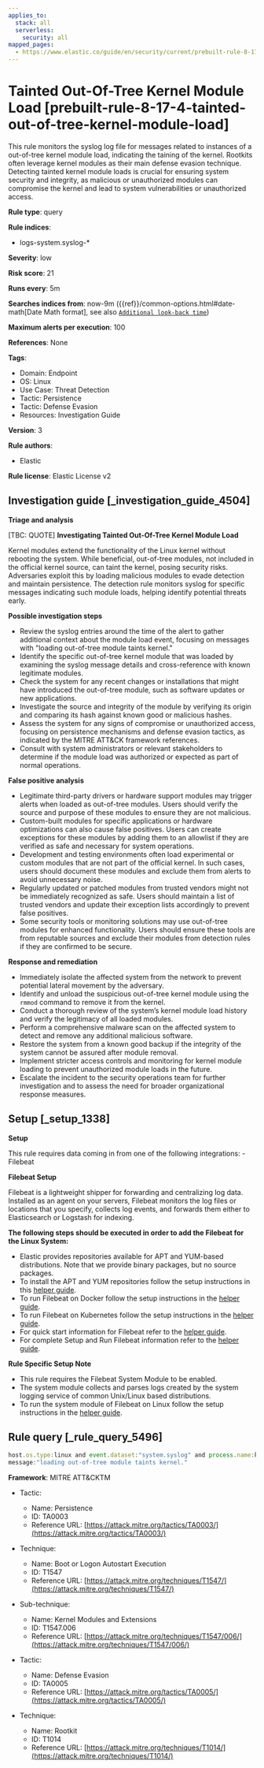 ```yaml
---
applies_to:
  stack: all
  serverless:
    security: all
mapped_pages:
  - https://www.elastic.co/guide/en/security/current/prebuilt-rule-8-17-4-tainted-out-of-tree-kernel-module-load.html
---
```


# Tainted Out-Of-Tree Kernel Module Load [prebuilt-rule-8-17-4-tainted-out-of-tree-kernel-module-load]

This rule monitors the syslog log file for messages related to instances of a out-of-tree kernel module load, indicating the taining of the kernel. Rootkits often leverage kernel modules as their main defense evasion technique. Detecting tainted kernel module loads is crucial for ensuring system security and integrity, as malicious or unauthorized modules can compromise the kernel and lead to system vulnerabilities or unauthorized access.

**Rule type**: query

**Rule indices**:

* logs-system.syslog-*

**Severity**: low

**Risk score**: 21

**Runs every**: 5m

**Searches indices from**: now-9m ({{ref}}/common-options.html#date-math[Date Math format], see also [`Additional look-back time`](docs-content://solutions/security/detect-and-alert/create-detection-rule.md#rule-schedule))

**Maximum alerts per execution**: 100

**References**: None

**Tags**:

* Domain: Endpoint
* OS: Linux
* Use Case: Threat Detection
* Tactic: Persistence
* Tactic: Defense Evasion
* Resources: Investigation Guide

**Version**: 3

**Rule authors**:

* Elastic

**Rule license**: Elastic License v2

## Investigation guide [_investigation_guide_4504]

**Triage and analysis**

[TBC: QUOTE]
**Investigating Tainted Out-Of-Tree Kernel Module Load**

Kernel modules extend the functionality of the Linux kernel without rebooting the system. While beneficial, out-of-tree modules, not included in the official kernel source, can taint the kernel, posing security risks. Adversaries exploit this by loading malicious modules to evade detection and maintain persistence. The detection rule monitors syslog for specific messages indicating such module loads, helping identify potential threats early.

**Possible investigation steps**

* Review the syslog entries around the time of the alert to gather additional context about the module load event, focusing on messages with "loading out-of-tree module taints kernel."
* Identify the specific out-of-tree kernel module that was loaded by examining the syslog message details and cross-reference with known legitimate modules.
* Check the system for any recent changes or installations that might have introduced the out-of-tree module, such as software updates or new applications.
* Investigate the source and integrity of the module by verifying its origin and comparing its hash against known good or malicious hashes.
* Assess the system for any signs of compromise or unauthorized access, focusing on persistence mechanisms and defense evasion tactics, as indicated by the MITRE ATT&CK framework references.
* Consult with system administrators or relevant stakeholders to determine if the module load was authorized or expected as part of normal operations.

**False positive analysis**

* Legitimate third-party drivers or hardware support modules may trigger alerts when loaded as out-of-tree modules. Users should verify the source and purpose of these modules to ensure they are not malicious.
* Custom-built modules for specific applications or hardware optimizations can also cause false positives. Users can create exceptions for these modules by adding them to an allowlist if they are verified as safe and necessary for system operations.
* Development and testing environments often load experimental or custom modules that are not part of the official kernel. In such cases, users should document these modules and exclude them from alerts to avoid unnecessary noise.
* Regularly updated or patched modules from trusted vendors might not be immediately recognized as safe. Users should maintain a list of trusted vendors and update their exception lists accordingly to prevent false positives.
* Some security tools or monitoring solutions may use out-of-tree modules for enhanced functionality. Users should ensure these tools are from reputable sources and exclude their modules from detection rules if they are confirmed to be secure.

**Response and remediation**

* Immediately isolate the affected system from the network to prevent potential lateral movement by the adversary.
* Identify and unload the suspicious out-of-tree kernel module using the `rmmod` command to remove it from the kernel.
* Conduct a thorough review of the system’s kernel module load history and verify the legitimacy of all loaded modules.
* Perform a comprehensive malware scan on the affected system to detect and remove any additional malicious software.
* Restore the system from a known good backup if the integrity of the system cannot be assured after module removal.
* Implement stricter access controls and monitoring for kernel module loading to prevent unauthorized module loads in the future.
* Escalate the incident to the security operations team for further investigation and to assess the need for broader organizational response measures.


## Setup [_setup_1338]

**Setup**

This rule requires data coming in from one of the following integrations: - Filebeat

**Filebeat Setup**

Filebeat is a lightweight shipper for forwarding and centralizing log data. Installed as an agent on your servers, Filebeat monitors the log files or locations that you specify, collects log events, and forwards them either to Elasticsearch or Logstash for indexing.

**The following steps should be executed in order to add the Filebeat for the Linux System:**

* Elastic provides repositories available for APT and YUM-based distributions. Note that we provide binary packages, but no source packages.
* To install the APT and YUM repositories follow the setup instructions in this [helper guide](beats://docs/reference/filebeat/setup-repositories.md).
* To run Filebeat on Docker follow the setup instructions in the [helper guide](beats://docs/reference/filebeat/running-on-docker.md).
* To run Filebeat on Kubernetes follow the setup instructions in the [helper guide](beats://docs/reference/filebeat/running-on-kubernetes.md).
* For quick start information for Filebeat refer to the [helper guide](https://www.elastic.co/guide/en/beats/filebeat/8.11/filebeat-installation-configuration.html).
* For complete Setup and Run Filebeat information refer to the [helper guide](beats://docs/reference/filebeat/setting-up-running.md).

**Rule Specific Setup Note**

* This rule requires the Filebeat System Module to be enabled.
* The system module collects and parses logs created by the system logging service of common Unix/Linux based distributions.
* To run the system module of Filebeat on Linux follow the setup instructions in the [helper guide](beats://docs/reference/filebeat/filebeat-module-system.md).


## Rule query [_rule_query_5496]

```js
host.os.type:linux and event.dataset:"system.syslog" and process.name:kernel and
message:"loading out-of-tree module taints kernel."
```

**Framework**: MITRE ATT&CKTM

* Tactic:

    * Name: Persistence
    * ID: TA0003
    * Reference URL: [https://attack.mitre.org/tactics/TA0003/](https://attack.mitre.org/tactics/TA0003/)

* Technique:

    * Name: Boot or Logon Autostart Execution
    * ID: T1547
    * Reference URL: [https://attack.mitre.org/techniques/T1547/](https://attack.mitre.org/techniques/T1547/)

* Sub-technique:

    * Name: Kernel Modules and Extensions
    * ID: T1547.006
    * Reference URL: [https://attack.mitre.org/techniques/T1547/006/](https://attack.mitre.org/techniques/T1547/006/)

* Tactic:

    * Name: Defense Evasion
    * ID: TA0005
    * Reference URL: [https://attack.mitre.org/tactics/TA0005/](https://attack.mitre.org/tactics/TA0005/)

* Technique:

    * Name: Rootkit
    * ID: T1014
    * Reference URL: [https://attack.mitre.org/techniques/T1014/](https://attack.mitre.org/techniques/T1014/)



